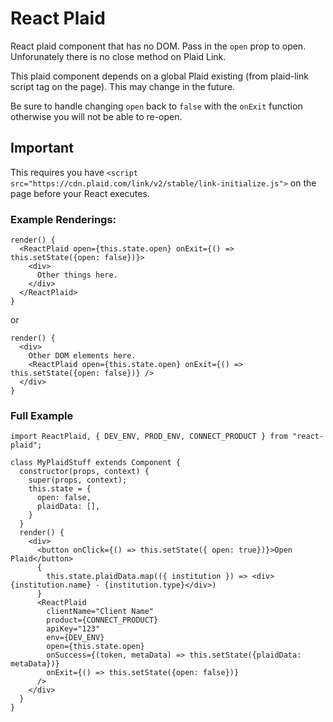 # React Plaid
React plaid component that has no DOM. Pass in the `open` prop to open.
Unforunately there is no close method on Plaid Link.

This plaid component depends on a global Plaid existing (from plaid-link script tag on the page). This may change in the future.

Be sure to handle changing `open` back to `false` with the `onExit` function otherwise you will not be able to re-open.


## Important

This requires you have `<script src="https://cdn.plaid.com/link/v2/stable/link-initialize.js">` on the page before your React executes.

### Example Renderings:
```
render() {
  <ReactPlaid open={this.state.open} onExit={() => this.setState({open: false})}>
    <div>
      Other things here.
    </div>
  </ReactPlaid>
}
```

or

```
render() {
  <div>
    Other DOM elements here.
    <ReactPlaid open={this.state.open} onExit={() => this.setState({open: false})} />
  </div>
}
```


### Full Example

```
import ReactPlaid, { DEV_ENV, PROD_ENV, CONNECT_PRODUCT } from "react-plaid";

class MyPlaidStuff extends Component {
  constructor(props, context) {
    super(props, context);
    this.state = {
      open: false,
      plaidData: [],
    }
  }
  render() {
    <div>
      <button onClick={() => this.setState({ open: true})}>Open Plaid</button>
      {
        this.state.plaidData.map(({ institution }) => <div>{institution.name} - {institution.type}</div>)
      }
      <ReactPlaid 
        clientName="Client Name"
        product={CONNECT_PRODUCT}
        apiKey="123"
        env={DEV_ENV}
        open={this.state.open} 
        onSuccess={(token, metaData) => this.setState({plaidData: metaData})}
        onExit={() => this.setState({open: false})} 
      />
    </div>
  }
}